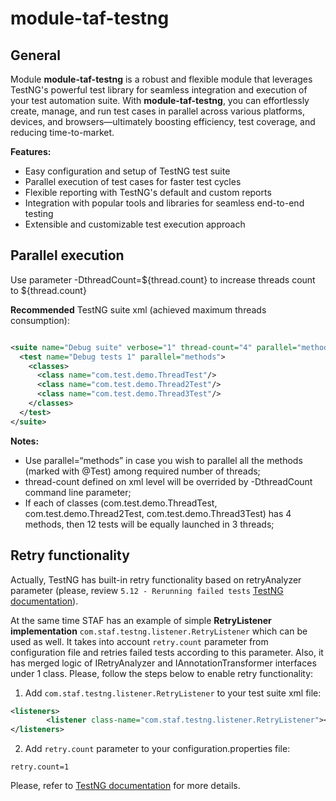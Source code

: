 # module-taf-testng

## General

Module **module-taf-testng** is a robust and flexible module that leverages TestNG's powerful test library for
seamless integration and execution of your test automation suite. With **module-taf-testng**, you can effortlessly create, manage,
and run test cases in parallel across various platforms, devices, and browsers—ultimately boosting efficiency, test
coverage, and reducing time-to-market.

**Features:**
- Easy configuration and setup of TestNG test suite
- Parallel execution of test cases for faster test cycles
- Flexible reporting with TestNG's default and custom reports
- Integration with popular tools and libraries for seamless end-to-end testing
- Extensible and customizable test execution approach


## Parallel execution
Use parameter -DthreadCount=${thread.count} to increase threads count to ${thread.count}

**Recommended** TestNG suite xml (achieved maximum threads consumption):
```xml

<suite name="Debug suite" verbose="1" thread-count="4" parallel="methods">
  <test name="Debug tests 1" parallel="methods">
    <classes>
      <class name="com.test.demo.ThreadTest"/>
      <class name="com.test.demo.Thread2Test"/>
      <class name="com.test.demo.Thread3Test"/>
    </classes>
  </test>
</suite>
```

**Notes:**

- Use parallel=“methods” in case you wish to parallel all the methods (marked with @Test) among required number of
  threads;
- thread-count defined on xml level will be overrided by -DthreadCount command line parameter;
- If each of classes (com.test.demo.ThreadTest, com.test.demo.Thread2Test, com.test.demo.Thread3Test)  has 4 methods,
  then 12 tests will be equally launched in 3 threads;

## Retry functionality

Actually, TestNG has built-in retry functionality based on retryAnalyzer parameter (please, review `5.12 - Rerunning failed
tests` [TestNG documentation](https://testng.org/doc/documentation-main.html#parallel-tests)).

At the same time STAF has an example of simple **RetryListener implementation** `com.staf.testng.listener.RetryListener` which can be used as well.
It takes into account `retry.count` parameter from configuration file and retries failed tests according to this
parameter. Also, it has merged logic of IRetryAnalyzer and IAnnotationTransformer interfaces under 1 class.
Please, follow the steps below to enable retry functionality:
1. Add `com.staf.testng.listener.RetryListener` to your test suite xml file:
```xml
<listeners>
        <listener class-name="com.staf.testng.listener.RetryListener"></listener>
</listeners>
```
2. Add `retry.count` parameter to your configuration.properties file:
```properties
retry.count=1
```

Please, refer to [TestNG documentation](https://testng.org/doc/documentation-main.html#parallel-tests) for more details.